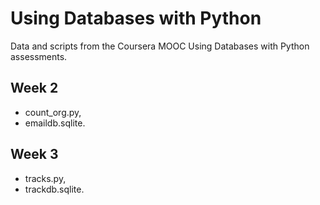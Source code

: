 # Using Databases with Python

Data and scripts from the Coursera MOOC Using Databases with Python assessments.

## Week 2

- count_org.py,
- emaildb.sqlite.

## Week 3

- tracks.py,
- trackdb.sqlite.


